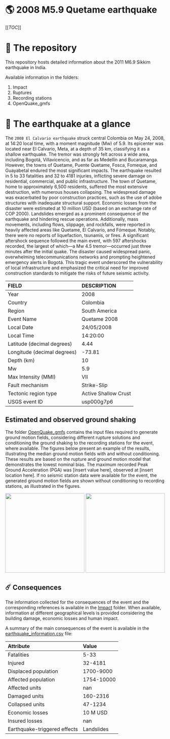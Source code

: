 # 🌎 2008 M5.9 Quetame earthquake
[[_TOC_]]

# 📂 The repository

This repository hosts detailed information about the 2011 M6.9 Sikkim earthquake in India.

Available information in the folders:

1. Impact
2. Ruptures
3. Recording stations
4. OpenQuake_gmfs


# 🚀 The earthquake at a glance 

The `2008 El Calvario earthquake` struck central Colombia on May 24, 2008, at 14:20 local time, with a moment magnitude (Mw) of 5.9. Its epicenter was located near El Calvario, Meta, at a depth of 35 km, classifying it as a shallow earthquake. The tremor was strongly felt across a wide area, including Bogotá, Villavicencio, and as far as Medellín and Bucaramanga. However, the towns of Quetame, Puente Quetame, Fosca, Fomeque, and Guayabetal endured the most significant impacts. The earthquake resulted in 5 to 33 fatalities and 32 to 4181 injuries, inflicting severe damage on residential, commercial, and public infrastructure. The town of Quetame, home to approximately 6,500 residents, suffered the most extensive destruction, with numerous houses collapsing. The widespread damage was exacerbated by poor construction practices, such as the use of adobe structures with inadequate structural support. Economic losses from the disaster were estimated at 10 million USD (based on an exchange rate of COP 2000). Landslides emerged as a prominent consequence of the earthquake and hindering rescue operations. Additionally, mass movements, including flows, slippage, and rockfalls, were reported in heavily affected areas like Quetame, El Calvario, and Fómeque. Notably, there were no reports of liquefaction, tsunamis, or fires. A significant aftershock sequence followed the main event, with 597 aftershocks recorded, the largest of which—a Mw 4.5 tremor—occurred just three minutes after the initial quake. The disaster caused widespread panic, overwhelming telecommunications networks and prompting heightened emergency alerts in Bogotá. This tragic event underscored the vulnerability of local infrastructure and emphasized the critical need for improved construction standards to mitigate the risks of future seismic activity.

| FIELD | DESCRIPTION |
|:-------|:-------------|
| Year | 2008 |
| Country | Colombia |
| Region | South America |
| Event Name | Quetame 2008 |
| Local Date | 24/05/2008 |
| Local Time | 14:20:00 |
| Latitude (decimal degrees) | 4.44 |
| Longitude (decimal degrees) | -73.81 |
| Depth (km) | 10 |
| Mw | 5.9 |
| Max Intensity (MMI) | VII |
| Fault mechanism | Strike-Slip |
| Tectonic region type | Active Shallow Crust |
| USGS event ID | usp000g7p6 |

## Estimated and observed ground shaking

The folder [OpenQuake_gmfs](./OpenQuake_gmfs/) contains the input files required to generate ground motion fields, considering different rupture solutions and conditioning the ground shaking to the recording stations for the event, where available. The figures below present an example of the results, illustrating the median ground motion fields with and without conditioning. These results are based on the rupture and ground motion model that demonstrates the lowest nominal bias. The maximum recorded Peak Ground Acceleration (PGA) was [insert value here], observed at [insert location here]. If no seismic station data were available for the event, the generated ground motion fields are shown without conditioning to recording stations, as illustrated in the figures.

<img src="./4.OpenQuake_gmfs/median_gmf_stations_none.png" height="250">
<img src="./4.OpenQuake_gmfs/median_gmf_stations_seismic.png" height="250">

## ☄️ Consequences

The information collected for the consequences of the event and the corresponding references is available in the [Impact](./Impact) folder. When available, information at different geographical levels is provided considering the building damage, economic losses and human impact.

A summary of the main consequences of the event is available in the [earthquake_information.csv](./earthquake_information.csv) file:

| Attribute | Value |
|:-------|:-------------|
| Fatalities | 5-33 |
| Injured | 32-4181 |
| Displaced population | 1700-9000 |
| Affected population | 1754-10000 |
| Affected units | nan |
| Damaged units | 160-2316  |
| Collapsed units | 47-1234  |
| Economic losses | 10 M USD |
| Insured losses | nan |
| Earthquake-triggered effects | Landslides |